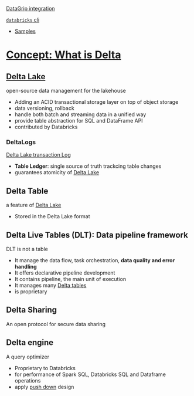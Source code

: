 [DataGrip integration](https://github.com/davidkhala/code-dev-collection/blob/main/jetbrain/dataGrip/databricks.md)

[`databricks` cli](https://github.com/davidkhala/databricks-common/tree/main/cli)

- [Samples](./samples.md)

# [Concept: What is Delta](https://docs.databricks.com/en/introduction/delta-comparison.html)

## [Delta Lake](https://github.com/delta-io)
open-source data management for the lakehouse
- Adding an ACID transactional storage layer on top of object storage
- data versioning, rollback
- handle both batch and streaming data in a unified way
- provide table abstraction for SQL and DataFrame API
- contributed by Databricks

### DeltaLogs
[Delta Lake transaction Log](https://github.com/delta-io/delta/blob/master/PROTOCOL.md)
- **Table Ledger**: single source of truth trackcing table changes
- guarantees atomicity of [Delta Lake](#delta-lake)

## Delta Table
a feature of [Delta Lake](#delta-lake)
- Stored in the Delta Lake format


## Delta Live Tables (DLT): Data pipeline framework
DLT is not a table
- It manage the data flow, task orchestration, **data quality and error handling**
- It offers declarative pipeline development
- It contains pipeline, the main unit of execution
- It manages many [Delta tables](#delta-table)
- is proprietary

## Delta Sharing
An open protocol for secure data sharing

## Delta engine
A query optimizer
- Proprietary to Databricks
- for performance of Spark SQL, Databricks SQL and Dataframe operations
- apply [push down](https://github.com/davidkhala/data-integration/wiki/push-down) design


